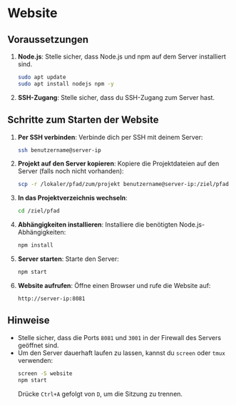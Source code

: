 # Website

## Voraussetzungen

1. **Node.js**: Stelle sicher, dass Node.js und npm auf dem Server installiert sind.
   ```bash
   sudo apt update
   sudo apt install nodejs npm -y
   ```

2. **SSH-Zugang**: Stelle sicher, dass du SSH-Zugang zum Server hast.

## Schritte zum Starten der Website

1. **Per SSH verbinden**:
   Verbinde dich per SSH mit deinem Server:
   ```bash
   ssh benutzername@server-ip
   ```

2. **Projekt auf den Server kopieren**:
   Kopiere die Projektdateien auf den Server (falls noch nicht vorhanden):
   ```bash
   scp -r /lokaler/pfad/zum/projekt benutzername@server-ip:/ziel/pfad
   ```

3. **In das Projektverzeichnis wechseln**:
   ```bash
   cd /ziel/pfad
   ```

4. **Abhängigkeiten installieren**:
   Installiere die benötigten Node.js-Abhängigkeiten:
   ```bash
   npm install
   ```

5. **Server starten**:
   Starte den Server:
   ```bash
   npm start
   ```

6. **Website aufrufen**:
   Öffne einen Browser und rufe die Website auf:
   ```
   http://server-ip:8081
   ```

## Hinweise

- Stelle sicher, dass die Ports `8081` und `3001` in der Firewall des Servers geöffnet sind.
- Um den Server dauerhaft laufen zu lassen, kannst du `screen` oder `tmux` verwenden:
  ```bash
  screen -S website
  npm start
  ```
  Drücke `Ctrl+A` gefolgt von `D`, um die Sitzung zu trennen.